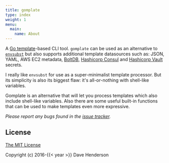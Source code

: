 ```yaml
---
title: gomplate
type: index
weight: 1
menu:
  main:
    name: About
---
```


A [Go template](https://golang.org/pkg/text/template/)-based CLI tool. `gomplate` can be used as an alternative to
[`envsubst`](https://www.gnu.org/software/gettext/manual/html_node/envsubst-Invocation.html) but also supports
additional template datasources such as: JSON, YAML, AWS EC2 metadata, [BoltDB](https://github.com/boltdb/bolt),
[Hashicorp Consul](https://www.consul.io/) and [Hashicorp Vault](https://www.vaultproject.io/) secrets.

I really like `envsubst` for use as a super-minimalist template processor. But its simplicity is also its biggest flaw: it's all-or-nothing with shell-like variables.

Gomplate is an alternative that will let you process templates which also include shell-like variables. Also there are some useful built-in functions that can be used to make templates even more expressive.


_Please report any bugs found in the [issue tracker](https://github.com/hairyhenderson/gomplate/issues/)._
## License

[The MIT License](http://opensource.org/licenses/MIT)

Copyright (c) 2016-{{< year >}} Dave Henderson
